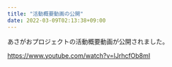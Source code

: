 ```yaml
---
title: "活動概要動画の公開"
date: 2022-03-09T02:13:38+09:00
---
```

あさがおプロジェクトの活動概要動画が公開されました。
<!--more-->
https://www.youtube.com/watch?v=lJrhcfOb8mI

